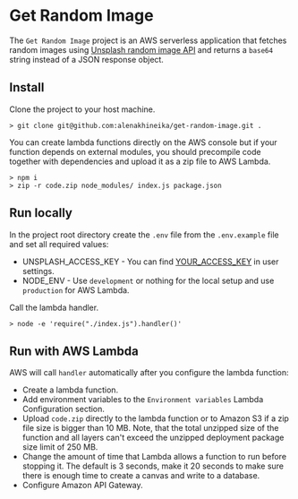 # Get Random Image

The `Get Random Image` project is an AWS serverless application that fetches random images using [Unsplash random image API](https://unsplash.com/documentation#get-a-random-photo) and returns a `base64` string instead of a JSON response object.

## Install

Clone the project to your host machine.

```
> git clone git@github.com:alenakhineika/get-random-image.git .
```

You can create lambda functions directly on the AWS console but if your function depends on external modules, you should precompile code together with dependencies and upload it as a zip file to AWS Lambda.

```
> npm i
> zip -r code.zip node_modules/ index.js package.json
```

## Run locally

In the project root directory create the `.env` file from the `.env.example` file and set all required values:

- UNSPLASH_ACCESS_KEY - You can find [YOUR_ACCESS_KEY](https://unsplash.com/documentation#authorization) in user settings.
- NODE_ENV - Use `development` or nothing for the local setup and use `production` for AWS Lambda.

Call the lambda handler.

```
> node -e 'require("./index.js").handler()'
```

## Run with AWS Lambda

AWS will call `handler` automatically after you configure the lambda function:
- Create a lambda function.
- Add environment variables to the `Environment variables` Lambda Configuration section.
- Upload `code.zip` directly to the lambda function or to Amazon S3 if a zip file size is bigger than 10 MB. Note, that the total unzipped size of the function and all layers can't exceed the unzipped deployment package size limit of 250 MB.
- Change the amount of time that Lambda allows a function to run before stopping it. The default is 3 seconds, make it 20 seconds to make sure there is enough time to create a canvas and write to a database.
- Configure Amazon API Gateway.
